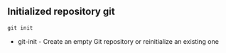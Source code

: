 ## Initialized repository git

```js
git init
```

- git-init - Create an empty Git repository or reinitialize an existing one

